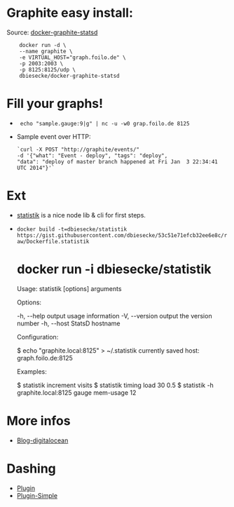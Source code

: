 Graphite easy install:
======================
 
Source: [docker-graphite-statsd](https://github.com/dbiesecke/docker-graphite-statsd)

        docker run -d \
        --name graphite \
        -e VIRTUAL_HOST="graph.foilo.de" \
        -p 2003:2003 \
        -p 8125:8125/udp \
        dbiesecke/docker-graphite-statsd
  
  
Fill your graphs!
=======================

* ` echo "sample.gauge:9|g" | nc -u -w0 grap.foilo.de 8125`

* Sample event over HTTP: 

      `curl -X POST "http://graphite/events/" 
      -d '{"what": "Event - deploy", "tags": "deploy", 
      "data": "deploy of master branch happened at Fri Jan  3 22:34:41 UTC 2014"}'`


Ext
=========

* [statistik](https://github.com/godmodelabs/statistik) is a nice node lib & cli for first steps.
* `docker build -t=dbiesecke/statistik https://gist.githubusercontent.com/dbiesecke/53c51e71efcb32ee6e8c/raw/Dockerfile.statistik`


    # docker   run -i dbiesecke/statistik                                                                                                                                                                                               
  
    Usage: statistik [options] arguments
  
    Options:

    -h, --help         output usage information
    -V, --version      output the version number
    -h, --host <host>  StatsD hostname

  Configuration:

    $ echo "graphite.local:8125" > ~/.statistik
    currently saved host: graph.foilo.de:8125

  Examples:

    $ statistik increment visits
    $ statistik timing load 30 0.5
    $ statistik -h graphite.local:8125 gauge mem-usage 12




More infos
==========
* [Blog-digitalocean](https://www.digitalocean.com/community/tutorials/how-to-configure-statsd-to-collect-arbitrary-stats-for-graphite-on-ubuntu-14-04)

Dashing
============
* [Plugin](https://gist.github.com/Ulrhol/5088efcc94de2fecad5e)
* [Plugin-Simple](https://gist.github.com/joerayme/5934555)
 
